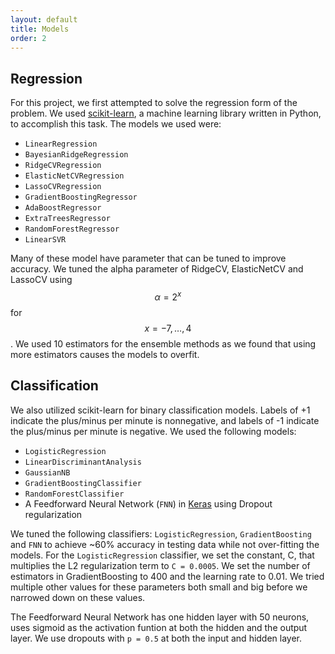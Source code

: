 ```yaml
---
layout: default
title: Models
order: 2
---
```


## Regression

For this project, we first attempted to solve the regression form of the problem.  We used [scikit-learn](http://scikit-learn.org), a machine learning library written in Python, to accomplish this task. The models we used were:

* `LinearRegression`
* `BayesianRidgeRegression`
* `RidgeCVRegression`
* `ElasticNetCVRegression`
* `LassoCVRegression`
* `GradientBoostingRegressor`
* `AdaBoostRegressor`
* `ExtraTreesRegressor`
* `RandomForestRegressor`
* `LinearSVR`

Many of these model have parameter that can be tuned to improve accuracy.  We tuned the alpha parameter of RidgeCV, ElasticNetCV and LassoCV using $$\alpha = 2^x$$ for $$x = -7, \ldots, 4$$.  We used 10 estimators for the ensemble methods as we found that using more estimators causes the models to overfit.

## Classification

We also utilized scikit-learn for binary classification models.  Labels of +1 indicate the plus/minus per minute is nonnegative, and labels of -1 indicate the plus/minus per minute is negative.  We used the following models:

* `LogisticRegression`
* `LinearDiscriminantAnalysis`
* `GaussianNB`
* `GradientBoostingClassifier`
* `RandomForestClassifier`
* A Feedforward Neural Network (`FNN`) in [Keras](http://keras.io) using Dropout regularization

We tuned the following classifiers: `LogisticRegression`, `GradientBoosting` and `FNN` to achieve ~60% accuracy in testing data while not over-fitting the models. For the `LogisticRegression` classifier, we set the constant, C, that multiplies the L2 regularization term to `C = 0.0005`. We set the number of estimators in GradientBoosting to 400 and the learning rate to 0.01. We tried multiple other values for these parameters both small and big before we narrowed down on these values.

The Feedforward Neural Network has one hidden layer with 50 neurons, uses sigmoid as the activation funtion at both the hidden and the output layer. We use dropouts with `p = 0.5` at both the input and hidden layer.
